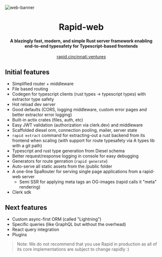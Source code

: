 ![web-banner](https://user-images.githubusercontent.com/68653294/230900821-06221c9d-3769-4dc8-8e8a-b9e2af81fdca.svg)
<h1 align='center'>Rapid-web</h1>
<h4 align='center'>A blazingly fast, modern, and simple Rust server framework enabling end-to-end typesafety for Typescript-based frontends</h4>
<div align='center'>
<a href='https://rapid.cincinnati.ventures/' target='_blank'>rapid.cincinnati.ventures</a>
</div>

## Initial features
- Simplified router + middleware
- File based routing
- Codegen for typescript clients (rust types -> typescript types) with extractor type safety
- Hot reload dev server
- Good defaults (CORS, logging middleware, custom error pages and better extractor error logging)
- Built-in actix crates (files, auth, etc)
- Easy JWT validation (authorization via clerk.dev) and middleware
- Scaffolded diesel orm, connection pooling, mailer, server state
- `rapid extract` command for extracting-out a rust backend from its frontend when scaling (with support for route typesafety via A types lib with a git path)
- Typescript and rust type generation from Diesel schema
- Better request/response logging in console for easy debugging
- Generators for route genration (`rapid generate`)
- Auto-serve all static assets from the /public folder
- A one-line SpaRouter for serving single page applications from a rapid-web server
    - Semi SSR for applying meta tags an OG-images (rapid calls it "meta" rendering)
- Clerk sdk

## Next features
- Custom async-first ORM (called "Lightning")
- Specific queries (like GraphQL but without the overhead)
- React query integration
- Plugins

> Note: We do not recommend that you use Rapid in production as all of its core implementations are subject to change rapidly :)
